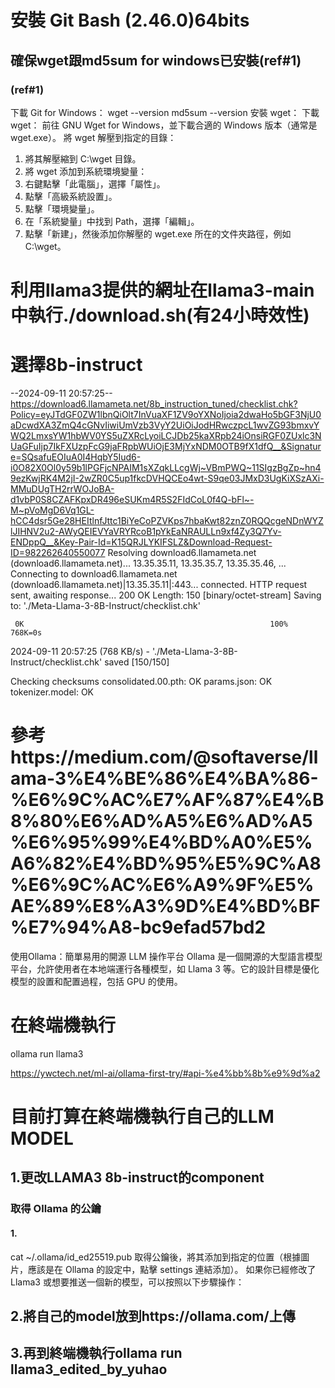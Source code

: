 # 安裝 Git Bash (2.46.0)64bits
## 確保wget跟md5sum for windows已安裝(ref#1)

### (ref#1)
下載 Git for Windows：
    wget --version
    md5sum --version
安裝 wget：
下載 wget：
    前往 GNU Wget for Windows，並下載合適的 Windows 版本（通常是 wget.exe）。
    將 wget 解壓到指定的目錄：

1. 將其解壓縮到 C:\wget 目錄。
2. 將 wget 添加到系統環境變量：
3. 右鍵點擊「此電腦」，選擇「屬性」。
4. 點擊「高級系統設置」。
5. 點擊「環境變量」。
6. 在「系統變量」中找到 Path，選擇「編輯」。
7. 點擊「新建」，然後添加你解壓的 wget.exe 所在的文件夾路徑，例如 C:\wget。

# 利用llama3提供的網址在llama3-main中執行./download.sh(有24小時效性)
# 選擇8b-instruct
--2024-09-11 20:57:25--  https://download6.llamameta.net/8b_instruction_tuned/checklist.chk?Policy=eyJTdGF0ZW1lbnQiOlt7InVuaXF1ZV9oYXNoIjoia2dwaHo5bGF3NjU0aDcwdXA3ZmQ4cGNvIiwiUmVzb3VyY2UiOiJodHRwczpcL1wvZG93bmxvYWQ2LmxsYW1hbWV0YS5uZXRcLyoiLCJDb25kaXRpb24iOnsiRGF0ZUxlc3NUaGFuIjp7IkFXUzpFcG9jaFRpbWUiOjE3MjYxNDM0OTB9fX1dfQ__&Signature=SQsafuEOIuA0I4HqbY5Iud6-i0O82X0Ol0y59b1lPGFjcNPAIM1sXZqkLLcgWj~VBmPWQ~11SIgzBgZp~hn49ezKwjRK4M2jI-2wZR0C5up1fkcDVHQCEo4wt-S9qe03JMxD3UgKiXSzAXi-MMuDUgTH2rrWOJoBA-d1vbP0S8CZAFKpxDR496eSUKm4R5S2FIdCoL0f4Q-bFl~-M~pVoMgD6Vq1GL-hCC4dsr5Ge28HEItlnfJttc1BiYeCoPZVKps7hbaKwt82znZ0RQQcgeNDnWYZlJIHNV2u2-AWyQEIEVYaVRYRcoB1pYkEaNRAULLn9xf4Zy3Q7Yv-ENDppQ__&Key-Pair-Id=K15QRJLYKIFSLZ&Download-Request-ID=982262640550077
Resolving download6.llamameta.net (download6.llamameta.net)... 13.35.35.11, 13.35.35.7, 13.35.35.46, ...
Connecting to download6.llamameta.net (download6.llamameta.net)|13.35.35.11|:443... connected.
HTTP request sent, awaiting response... 200 OK
Length: 150 [binary/octet-stream]
Saving to: './Meta-Llama-3-8B-Instruct/checklist.chk'

     0K                                                       100%  768K=0s

2024-09-11 20:57:25 (768 KB/s) - './Meta-Llama-3-8B-Instruct/checklist.chk' saved [150/150]

Checking checksums
consolidated.00.pth: OK
params.json: OK
tokenizer.model: OK

# 參考https://medium.com/@softaverse/llama-3%E4%BE%86%E4%BA%86-%E6%9C%AC%E7%AF%87%E4%B8%80%E6%AD%A5%E6%AD%A5%E6%95%99%E4%BD%A0%E5%A6%82%E4%BD%95%E5%9C%A8%E6%9C%AC%E6%A9%9F%E5%AE%89%E8%A3%9D%E4%BD%BF%E7%94%A8-bc9efad57bd2


使用Ollama：簡單易用的開源 LLM 操作平台
Ollama 是一個開源的大型語言模型平台，允許使用者在本地端運行各種模型，如 Llama 3 等。它的設計目標是優化模型的設置和配置過程，包括 GPU 的使用。


# 在終端機執行
ollama run llama3

https://ywctech.net/ml-ai/ollama-first-try/#api-%e4%bb%8b%e9%9d%a2


# 目前打算在終端機執行自己的LLM MODEL
## 1.更改LLAMA3 8b-instruct的component

### 取得 Ollama 的公鑰
#### 1.
cat ~/.ollama/id_ed25519.pub
取得公鑰後，將其添加到指定的位置（根據圖片，應該是在 Ollama 的設定中，點擊 settings 連結添加）。
如果你已經修改了 Llama3 或想要推送一個新的模型，可以按照以下步驟操作：

## 2.將自己的model放到https://ollama.com/上傳
## 3.再到終端機執行ollama run llama3_edited_by_yuhao
